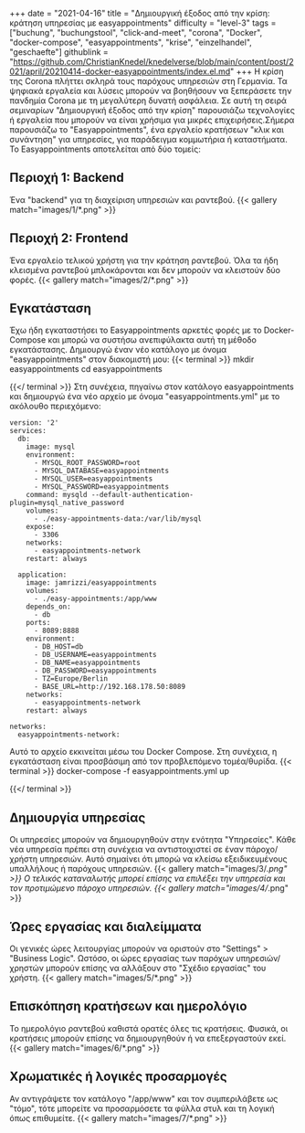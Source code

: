 +++
date = "2021-04-16"
title = "Δημιουργική έξοδος από την κρίση: κράτηση υπηρεσίας με easyappointments"
difficulty = "level-3"
tags = ["buchung", "buchungstool", "click-and-meet", "corona", "Docker", "docker-compose", "easyappointments", "krise", "einzelhandel", "geschaefte"]
githublink = "https://github.com/ChristianKnedel/knedelverse/blob/main/content/post/2021/april/20210414-docker-easyappointments/index.el.md"
+++
Η κρίση της Corona πλήττει σκληρά τους παρόχους υπηρεσιών στη Γερμανία. Τα ψηφιακά εργαλεία και λύσεις μπορούν να βοηθήσουν να ξεπεράσετε την πανδημία Corona με τη μεγαλύτερη δυνατή ασφάλεια. Σε αυτή τη σειρά σεμιναρίων "Δημιουργική έξοδος από την κρίση" παρουσιάζω τεχνολογίες ή εργαλεία που μπορούν να είναι χρήσιμα για μικρές επιχειρήσεις.Σήμερα παρουσιάζω το "Easyappointments", ένα εργαλείο κρατήσεων "κλικ και συνάντηση" για υπηρεσίες, για παράδειγμα κομμωτήρια ή καταστήματα. Το Easyappointments αποτελείται από δύο τομείς:
## Περιοχή 1: Backend
Ένα "backend" για τη διαχείριση υπηρεσιών και ραντεβού.
{{< gallery match="images/1/*.png" >}}

## Περιοχή 2: Frontend
Ένα εργαλείο τελικού χρήστη για την κράτηση ραντεβού. Όλα τα ήδη κλεισμένα ραντεβού μπλοκάρονται και δεν μπορούν να κλειστούν δύο φορές.
{{< gallery match="images/2/*.png" >}}

## Εγκατάσταση
Έχω ήδη εγκαταστήσει το Easyappointments αρκετές φορές με το Docker-Compose και μπορώ να συστήσω ανεπιφύλακτα αυτή τη μέθοδο εγκατάστασης. Δημιουργώ έναν νέο κατάλογο με όνομα "easyappointments" στον διακομιστή μου:
{{< terminal >}}
mkdir easyappointments
cd easyappointments

{{</ terminal >}}
Στη συνέχεια, πηγαίνω στον κατάλογο easyappointments και δημιουργώ ένα νέο αρχείο με όνομα "easyappointments.yml" με το ακόλουθο περιεχόμενο:
```
version: '2'
services:
  db:
    image: mysql
    environment:
      - MYSQL_ROOT_PASSWORD=root
      - MYSQL_DATABASE=easyappointments
      - MYSQL_USER=easyappointments
      - MYSQL_PASSWORD=easyappointments
    command: mysqld --default-authentication-plugin=mysql_native_password
    volumes:
      - ./easy-appointments-data:/var/lib/mysql
    expose:
      - 3306
    networks:
      - easyappointments-network
    restart: always

  application:
    image: jamrizzi/easyappointments
    volumes:
      - ./easy-appointments:/app/www
    depends_on:
      - db
    ports:
      - 8089:8888
    environment:
      - DB_HOST=db
      - DB_USERNAME=easyappointments
      - DB_NAME=easyappointments
      - DB_PASSWORD=easyappointments
      - TZ=Europe/Berlin
      - BASE_URL=http://192.168.178.50:8089 
    networks:
      - easyappointments-network
    restart: always

networks:
  easyappointments-network:

```
Αυτό το αρχείο εκκινείται μέσω του Docker Compose. Στη συνέχεια, η εγκατάσταση είναι προσβάσιμη από τον προβλεπόμενο τομέα/θυρίδα.
{{< terminal >}}
docker-compose -f easyappointments.yml up

{{</ terminal >}}

## Δημιουργία υπηρεσίας
Οι υπηρεσίες μπορούν να δημιουργηθούν στην ενότητα "Υπηρεσίες". Κάθε νέα υπηρεσία πρέπει στη συνέχεια να αντιστοιχιστεί σε έναν πάροχο/χρήστη υπηρεσιών. Αυτό σημαίνει ότι μπορώ να κλείσω εξειδικευμένους υπαλλήλους ή παρόχους υπηρεσιών.
{{< gallery match="images/3/*.png" >}}
Ο τελικός καταναλωτής μπορεί επίσης να επιλέξει την υπηρεσία και τον προτιμώμενο πάροχο υπηρεσιών.
{{< gallery match="images/4/*.png" >}}

## Ώρες εργασίας και διαλείμματα
Οι γενικές ώρες λειτουργίας μπορούν να οριστούν στο "Settings" > "Business Logic". Ωστόσο, οι ώρες εργασίας των παρόχων υπηρεσιών/χρηστών μπορούν επίσης να αλλάξουν στο "Σχέδιο εργασίας" του χρήστη.
{{< gallery match="images/5/*.png" >}}

## Επισκόπηση κρατήσεων και ημερολόγιο
Το ημερολόγιο ραντεβού καθιστά ορατές όλες τις κρατήσεις. Φυσικά, οι κρατήσεις μπορούν επίσης να δημιουργηθούν ή να επεξεργαστούν εκεί.
{{< gallery match="images/6/*.png" >}}

## Χρωματικές ή λογικές προσαρμογές
Αν αντιγράψετε τον κατάλογο "/app/www" και τον συμπεριλάβετε ως "τόμο", τότε μπορείτε να προσαρμόσετε τα φύλλα στυλ και τη λογική όπως επιθυμείτε.
{{< gallery match="images/7/*.png" >}}